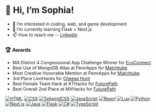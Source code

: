 # 👋 Hi, I’m Sophia!
- 👀 I’m interested in coding, web, and game development
- 🌱 I’m currently learning Flask + Next.js
- 📫 How to reach me 
-- [Linkedin](https://www.linkedin.com/in/sophia-evans-094656270/)

### :trophy: Awards 
- MA District 4 Congressional App Challenge Winner for [EcoConnect](https://github.com/evanss2025/EcoConnect)
- Best Use of MongoDB Atlas at PennApps for [Matchtube](https://github.com/EerierGosling/MatchTube)
- Most Creative Honorable Mention at PennApps for [Matchtube](https://github.com/EerierGosling/MatchTube)
- 3rd Place LionHacks for [Cheese Hunt](https://github.com/evanss2025/Cheese-hunt)
- Best Female Team Hack at KTHacks for [FuturePath](https://github.com/evanss2025/FuturePath)
- Best Overall 2nd Place at MVHacks for [FuturePath](https://github.com/evanss2025/FuturePath)

[![HTML](https://img.shields.io/badge/HTML-%23E34F26.svg?logo=html5&logoColor=white)](#)
[![CSS](https://img.shields.io/badge/CSS-1572B6?logo=css3&logoColor=fff)](#)
[![TailwindCSS](https://img.shields.io/badge/Tailwind%20CSS-%2338B2AC.svg?logo=tailwind-css&logoColor=white)](#)
[![JavaScript](https://img.shields.io/badge/JavaScript-F7DF1E?logo=javascript&logoColor=000)](#)
[![React](https://img.shields.io/badge/React-%2320232a.svg?logo=react&logoColor=%2361DAFB)](#)
[![Lua](https://img.shields.io/badge/Lua-%232C2D72.svg?logo=lua&logoColor=white)](#)
[![Python](https://img.shields.io/badge/Python-3776AB?logo=python&logoColor=fff)](#)
[![Next.js](https://img.shields.io/badge/Next.js-black?logo=next.js&logoColor=white)](#)
[![Java](https://img.shields.io/badge/Java-%23ED8B00.svg?logo=openjdk&logoColor=white)](#)
[![Flask](https://img.shields.io/badge/Flask-000?logo=flask&logoColor=fff)](#)
[![C#](https://custom-icon-badges.demolab.com/badge/C%23-%23239120.svg?logo=cshrp&logoColor=white)](#)
[![TypeScript](https://img.shields.io/badge/TypeScript-3178C6?logo=typescript&logoColor=fff)](#)





